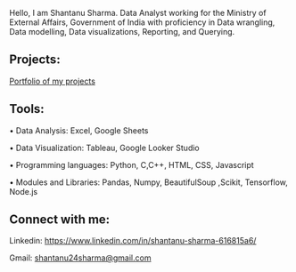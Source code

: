 Hello, I am Shantanu Sharma. Data Analyst working for the Ministry of External Affairs, Government of India with proficiency in Data wrangling, Data modelling, Data visualizations, Reporting, and Querying.

## Projects:

[Portfolio of my projects](README.md)

## Tools:

•	Data Analysis: Excel, Google Sheets

•	Data Visualization: Tableau, Google Looker Studio

•	Programming languages: Python, C,C++, HTML, CSS, Javascript

•	Modules and Libraries: Pandas, Numpy, BeautifulSoup ,Scikit, Tensorflow, Node.js


## Connect with me:

Linkedin: https://www.linkedin.com/in/shantanu-sharma-616815a6/
 
Gmail: shantanu24sharma@gmail.com


